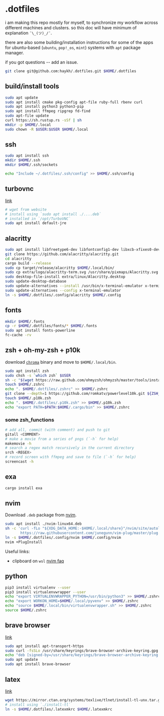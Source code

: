 # .dotfiles

i am making this repo mostly for myself, to synchronize my workflow across different machines and clusters. so this doc will have minimum of explanation `¯\_(ツ)_/¯`.

there are also some building/installation instructions for some of the apps for ubuntu-based (`ubuntu`, `pop!_os`, `mint`) systems with `apt` package manager.

if you got questions -- add an issue.

```sh
git clone git@github.com:haykh/.dotfiles.git $HOME/.dotfiles
```

## build/install tools
```sh
sudo apt update
sudo apt install cmake pkg-config apt-file ruby-full rbenv curl
sudo apt install python3 python3-pip
sudo apt install ffmpeg ripgrep fd-find
sudo apt-file update
curl https://sh.rustup.rs -sSf | sh
mkdir -p $HOME/.local
sudo chown -R $USER:$USER $HOME/.local
```

## ssh
```sh
sudo apt install ssh
mkdir $HOME/.ssh
mkdir $HOME/.ssh/sockets

echo "Include ~/.dotfiles/.ssh/config" >> $HOME/.ssh/config
```

## turbovnc
[link](https://sourceforge.net/projects/turbovnc/files/)
```sh
# wget from website
# install using `sudo apt install ./....deb`
# installed in `/opt/TurboVNC`
sudo apt install default-jre
```

## alacritty
```sh
sudo apt install libfreetype6-dev libfontconfig1-dev libxcb-xfixes0-dev libxkbcommon-dev
git clone https://github.com/alacritty/alacritty.git
cd alacritty
cargo build --release
sudo cp target/release/alacritty $HOME/.local/bin/
sudo cp extra/logo/alacritty-term.svg /usr/share/pixmaps/Alacritty.svg
sudo desktop-file-install extra/linux/Alacritty.desktop
sudo update-desktop-database
sudo update-alternatives --install /usr/bin/x-terminal-emulator x-terminal-emulator `which alacritty` 50
sudo update-alternatives --config x-terminal-emulator
ln -s $HOME/.dotfiles/.config/alacritty $HOME/.config
```

## fonts
```sh
mkdir $HOME/.fonts
cp -r $HOME/.dotfiles/fonts/* $HOME/.fonts
sudo apt install fonts-powerline
fc-cache -rv
```

## zsh + oh-my-zsh + p10k
download [`chroma`](https://github.com/alecthomas/chroma/releases) binary and move to `$HOME/.local/bin`.
```sh
sudo apt install zsh
sudo chsh -s `which zsh` $USER
sh -c "$(wget https://raw.github.com/ohmyzsh/ohmyzsh/master/tools/install.sh -O -)"
touch $HOME/.zshrc
echo ". $HOME/.dotfiles/.zshrc" >> $HOME/.zshrc
git clone --depth=1 https://github.com/romkatv/powerlevel10k.git ${ZSH_CUSTOM:-$HOME/.oh-my-zsh/custom}/themes/powerlevel10k
touch $HOME/.p10k.zsh
echo ". $HOME/.dotfiles/.p10k.zsh" >> $HOME/.p10k.zsh
echo "export PATH=$PATH:$HOME/.cargo/bin" >> $HOME/.zshrc
```

### some zsh_functions

```sh
# add all, commit (with comment) and push to git
gitall <COMMENT>
# make a movie from a series of pngs (`-h` for help)
makemovie -h
# search a regex match recursively in the current directory
srch <REGEX>
# record screen with ffmpeg and save to file (`-h` for help)
screencast -h
```

## exa

```sh
cargo install exa
```

## nvim
Download `.deb` package from [nvim](https://github.com/neovim/neovim/releases/tag/v0.7.0).
```sh
sudo apt install ./nvim-linux64.deb
sh -c 'curl -fLo "${XDG_DATA_HOME:-$HOME/.local/share}"/nvim/site/autoload/plug.vim --create-dirs \
       https://raw.githubusercontent.com/junegunn/vim-plug/master/plug.vim'
ln -s $HOME/.dotfiles/.config/nvim $HOME/.config/nvim
nvim +PlugInstall
```
Useful links:
- clipboard on `wsl` [nvim faq](https://github.com/neovim/neovim/wiki/FAQ#how-to-use-the-windows-clipboard-from-wsl)

## python
```sh
pip3 install virtualenv --user
pip3 install virtualenvwrapper --user
echo "export VIRTUALENVWRAPPER_PYTHON=/usr/bin/python3" >> $HOME/.zshrc
echo "export WORKON_HOME=$HOME/.local/pyvenv" >> $HOME/.zshrc
echo "source $HOME/.local/bin/virtualenvwrapper.sh" >> $HOME/.zshrc
source $HOME/.zshrc
```

## brave browser
[link](https://brave.com/linux/#linux)
```sh
sudo apt install apt-transport-https
sudo curl -fsSLo /usr/share/keyrings/brave-browser-archive-keyring.gpg https://brave-browser-apt-release.s3.brave.com/brave-browser-archive-keyring.gpg
echo "deb [signed-by=/usr/share/keyrings/brave-browser-archive-keyring.gpg arch=amd64] https://brave-browser-apt-release.s3.brave.com/ stable main"|sudo tee /etc/apt/sources.list.d/brave-browser-release.list
sudo apt update
sudo apt install brave-browser
```

## latex
[link](https://www.tug.org/texlive/acquire-netinstall.html)
```sh
wget https://mirror.ctan.org/systems/texlive/tlnet/install-tl-unx.tar.gz
# install using `./install-tl`
ln -s $HOME/.dotfiles/.latexmkrc $HOME/.latexmkrc
```
